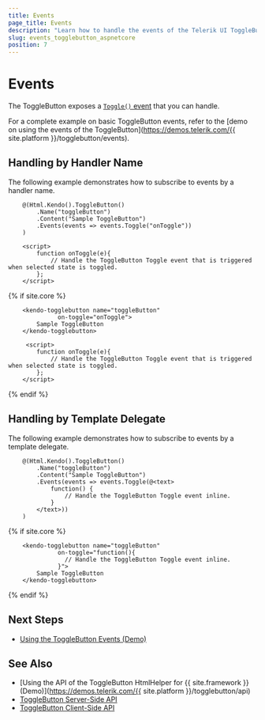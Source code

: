 ```yaml
---
title: Events
page_title: Events
description: "Learn how to handle the events of the Telerik UI ToggleButton component for {{ site.framework }}."
slug: events_togglebutton_aspnetcore
position: 7
---
```


# Events

The ToggleButton exposes a [`Toggle()` event](/api/kendo.mvc.ui.fluent/buttoneventbuilder) that you can handle. 

For a complete example on basic ToggleButton events, refer to the [demo on using the events of the ToggleButton](https://demos.telerik.com/{{ site.platform }}/togglebutton/events).

## Handling by Handler Name

The following example demonstrates how to subscribe to events by a handler name.

```HtmlHelper
    @(Html.Kendo().ToggleButton()
        .Name("toggleButton")
        .Content("Sample ToggleButton")
        .Events(events => events.Toggle("onToggle"))
    )

    <script>
        function onToggle(e){
            // Handle the ToggleButton Toggle event that is triggered when selected state is toggled.
        };
    </script>
```

{% if site.core %}
```TagHelper
    <kendo-togglebutton name="toggleButton"
              on-toggle="onToggle">
        Sample ToggleButton
    </kendo-togglebutton>

     <script>
        function onToggle(e){
            // Handle the ToggleButton Toggle event that is triggered when selected state is toggled.
        };
    </script>
```
{% endif %}

## Handling by Template Delegate

The following example demonstrates how to subscribe to events by a template delegate.

```HtmlHelper
    @(Html.Kendo().ToggleButton()
        .Name("toggleButton")
        .Content("Sample ToggleButton")
        .Events(events => events.Toggle(@<text>
            function() {
                // Handle the ToggleButton Toggle event inline.
            }
        </text>))
    )
```

{% if site.core %}
```TagHelper
    <kendo-togglebutton name="toggleButton"
              on-toggle="function(){
                // Handle the ToggleButton Toggle event inline.
              }">
        Sample ToggleButton
    </kendo-togglebutton>
```
{% endif %}

## Next Steps

* [Using the ToggleButton Events (Demo)](https://demos.telerik.com/aspnet-core/togglebutton/events)

## See Also

* [Using the API of the ToggleButton HtmlHelper for {{ site.framework }} (Demo)](https://demos.telerik.com/{{ site.platform }}/togglebutton/api)
* [ToggleButton Server-Side API](/api/togglebutton)
* [ToggleButton Client-Side API](https://docs.telerik.com/kendo-ui/api/javascript/ui/togglebutton)
